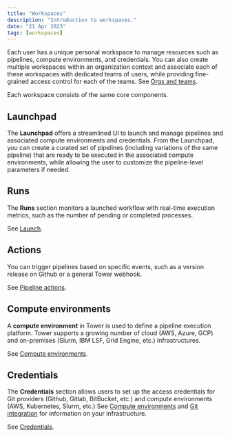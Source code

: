 ```yaml
---
title: "Workspaces"
description: "Introduction to workspaces."
date: "21 Apr 2023"
tags: [workspaces]
---
```


Each user has a unique personal workspace to manage resources such as pipelines, compute environments, and credentials. You can also create multiple workspaces within an organization context and associate each of these workspaces with dedicated teams of users, while providing fine-grained access control for each of the teams. See [Orgs and teams](../orgs-and-teams/overview).

Each workspace consists of the same core components.

## Launchpad

The **Launchpad** offers a streamlined UI to launch and manage pipelines and associated compute environments and credentials. From the Launchpad, you can create a curated set of pipelines (including variations of the same pipeline) that are ready to be executed in the associated compute environments, while allowing the user to customize the pipeline-level parameters if needed.

## Runs

The **Runs** section monitors a launched workflow with real-time execution metrics, such as the number of pending or completed processes.

See [Launch](../launch/launch).

## Actions

You can trigger pipelines based on specific events, such as a version release on Github or a general Tower webhook.

See [Pipeline actions](../pipeline-actions/overview).

## Compute environments

A **compute environment** in Tower is used to define a pipeline execution platform. Tower supports a growing number of cloud (AWS, Azure, GCP) and on-premises (Slurm, IBM LSF, Grid Engine, etc.) infrastructures.

See [Compute environments](../compute-envs/overview).

## Credentials

The **Credentials** section allows users to set up the access credentials for Git providers (Github, Gitlab, BitBucket, etc.) and compute environments (AWS, Kubernetes, Slurm, etc.) See [Compute environments](../compute-envs/overview) and [Git integration](../git/overview) for information on your infrastructure.

See [Credentials](../credentials/overview).
